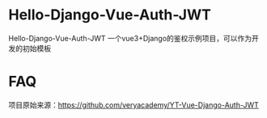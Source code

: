 # Hello-Django-Vue-Auth-JWT
Hello-Django-Vue-Auth-JWT 一个vue3+Django的鉴权示例项目，可以作为开发的初始模板
# FAQ
项目原始来源：https://github.com/veryacademy/YT-Vue-Django-Auth-JWT